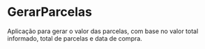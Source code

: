 # GerarParcelas
Aplicação para gerar o valor das parcelas, com base no valor total informado, total de parcelas e data de compra. 
